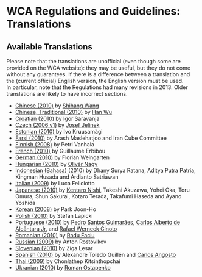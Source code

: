 # WCA Regulations and Guidelines: Translations

## Available Translations

Please note that the translations are unofficial (even though some are provided on the WCA website): they may be useful, but they do not come without any guarantees. If there is a difference between a translation and the (current official) English version, the English version must be used.  
In particular, note that the Regulations had many revisions in 2013. Older translations are likely to have incorrect sections.

- [Chinese (2010)](http://www.mf8-china.com/wca/regulations_chs.htm) by [Shihang Wang](mailto:wangshihang@foxmail.com)
- [Chinese, Traditional (2010)](WCARegulationsTC.html) by [Han Wu](mailto:hanwu85@yahoo.com.tw)
- [Croatian (2010)](WCAregulationsCroatian2011.doc) by Igor Saravanja
- [Czech (2006 v1)](http://rubikscube.info/pravidla/) by [Josef Jelinek](http://rubikscube.info)
- [Estonian (2010)](http://www.wombat.pri.ee/failid/Reeglid.pdf) by Ivo Kruusam&auml;gi
- [Farsi (2010)](WCARegulationsFarsi2010.pdf) by Arash Maslehatjoo and Iran Cube Committee
- [Finnish (2008)](http://speedcubing.dy.fi/files/wca_saannot_suomeksi_2008_10_19.doc) by Petri Vanhala
- [French (2010)](http://www.speedcubingfrance.org/speedcubing/reglement/reglementWCA.pdf) by Guillaume Erbibou
- [German (2010)](http://cube.hackvalue.de/wca/) by Florian Weingarten
- [Hungarian (2010)](http://www.rubikkocka.hu/pages/wcaszabalyzat2010.html) by [Oliv&eacute;r Nagy](http://www.rubikkocka.hu/)
- [Indonesian (Bahasa) (2010)](http://nsa.or.id/wca-indo.html) by Dhany Surya Ratana, Aditya Putra Patria, Kingman Husada and Ardianto Satriawan
- [Italian (2009)](http://spazioinwind.libero.it/gaetzum/approfondimenti/regolamento_wca/regolamento_wca.htm) by Luca Feliciotto
- [Japanese (2010)](http://jrca.cc/rule/WCAregulationJ2010.htm) by [Kentaro Nishi](mailto:jrca-2010honyaku@freeml.com), Takeshi Akuzawa, Yohei Oka, Toru Omura, Shun Sakurai, Kotaro Terada, Takafumi Haseda and Ayano Yoshida
- [Korean (2008)](http://www.cube.or.kr/competition/WCAregulations2008.htm) by Park Joon-Ho
- [Polish (2010)](http://stefanlapicki.cba.pl/pliki/regulations2010.html) by Stefan Lapicki
- [Portuguese (2010)](WCA_regulations2010_portuguese_final.doc) by [Pedro Santos Guimar&atilde;es](http://www.cuber.com.br), [Carlos Alberto de Alc&acirc;ntara Jr.](http://www.cubomagicobrasil.com) and [Rafael Werneck Cinoto](http://www.cinoto.com.br)
- [Romanian (2010)](http://www.speedcubing.ro/p-9/regulament-world-cube-association-wca) by [Radu Faciu](http://www.speedcubing.ro)
- [Russian (2009)](http://cubemir.narod.ru/wca/wca20090206.htm) by Anton Rostovikov
- [Slovenian (2010)](http://www.rubik.si/klub/wca_pravilnik/) by Ziga Lesar
- [Spanish (2010)](http://rubikaz.com/competicion/reglamento2010.htm) by Alexandre Toledo Guill&eacute;n and [Carlos Angosto](http://www.rubikaz.com)
- [Thai (2009)](http://www.thailandcube.com/index.php?option=com_content&view=article&id=97&Itemid=55) by Chonlathep Kitsinthopchai
- [Ukranian (2010)](http://cubing.com.ua/wca/) by [Roman Ostapenko](mailto:ostapenko@cubing.com.ua)
